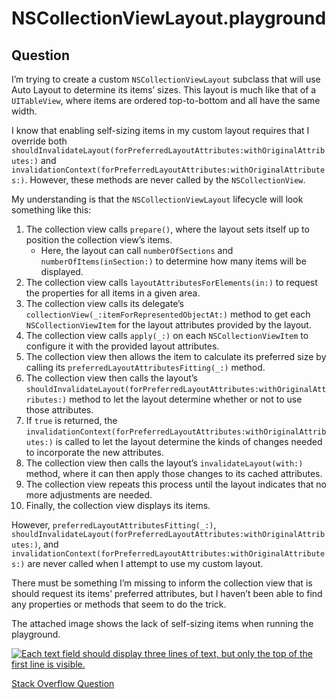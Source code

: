 # NSCollectionViewLayout.playground

## Question

I’m trying to create a custom `NSCollectionViewLayout` subclass that will use Auto Layout to determine its items’ sizes. This layout is much like that of a `UITableView`, where items are ordered top-to-bottom and all have the same width.

I know that enabling self-sizing items in my custom layout requires that I override both `shouldInvalidateLayout(forPreferredLayoutAttributes:withOriginalAttributes:)` and `invalidationContext(forPreferredLayoutAttributes:withOriginalAttributes:)`. However, these methods are never called by the `NSCollectionView`.

My understanding is that the `NSCollectionViewLayout` lifecycle will look something like this:

1. The collection view calls `prepare()`, where the layout sets itself up to position the collection view’s items.
	- Here, the layout can call `numberOfSections` and `numberOfItems(inSection:)` to determine how many items will be displayed.
2. The collection view calls `layoutAttributesForElements(in:)` to request the properties for all items in a given area.
3. The collection view calls its delegate’s `collectionView(_:itemForRepresentedObjectAt:)` method to get each `NSCollectionViewItem` for the layout attributes provided by the layout.
4. The collection view calls `apply(_:)` on each `NSCollectionViewItem` to configure it with the provided layout attributes.
5. The collection view then allows the item to calculate its preferred size by calling its `preferredLayoutAttributesFitting(_:)` method.
6. The collection view then calls the layout’s `shouldInvalidateLayout(forPreferredLayoutAttributes:withOriginalAttributes:)` method to let the layout determine whether or not to use those attributes.
7. If `true` is returned, the `invalidationContext(forPreferredLayoutAttributes:withOriginalAttributes:)` is called to let the layout determine the kinds of changes needed to incorporate the new attributes.
8. The collection view then calls the layout’s `invalidateLayout(with:)` method, where it can then apply those changes to its cached attributes.
9. The collection view repeats this process until the layout indicates that no more adjustments are needed.
10. Finally, the collection view displays its items.

However, `preferredLayoutAttributesFitting(_:)`, `shouldInvalidateLayout(forPreferredLayoutAttributes:withOriginalAttributes:)`, and `invalidationContext(forPreferredLayoutAttributes:withOriginalAttributes:)` are never called when I attempt to use my custom layout.

There must be something I’m missing to inform the collection view that is should request its items’ preferred attributes, but I haven’t been able to find any properties or methods that seem to do the trick.

The attached image shows the lack of self-sizing items when running the playground.

[![Each text field should display three lines of text, but only the top of the first line is visible.][1]][1]

[Stack Overflow Question][2]

[1]: https://i.stack.imgur.com/UYfq4.png
[2]: https://stackoverflow.com/questions/52468731/invalidationcontextforpreferredlayoutattributeswithoriginalattributes-isnt
